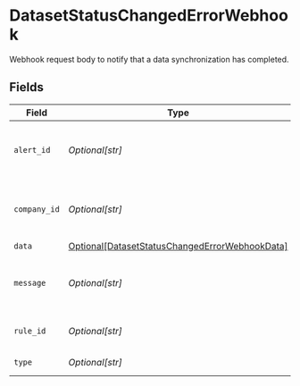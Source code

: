 # DatasetStatusChangedErrorWebhook

Webhook request body to notify that a data synchronization has completed.


## Fields

| Field                                                                                                         | Type                                                                                                          | Required                                                                                                      | Description                                                                                                   | Example                                                                                                       |
| ------------------------------------------------------------------------------------------------------------- | ------------------------------------------------------------------------------------------------------------- | ------------------------------------------------------------------------------------------------------------- | ------------------------------------------------------------------------------------------------------------- | ------------------------------------------------------------------------------------------------------------- |
| `alert_id`                                                                                                    | *Optional[str]*                                                                                               | :heavy_minus_sign:                                                                                            | Unique identifier of the webhook event.                                                                       |                                                                                                               |
| `company_id`                                                                                                  | *Optional[str]*                                                                                               | :heavy_minus_sign:                                                                                            | Unique identifier for your SMB in Codat.                                                                      | 8a210b68-6988-11ed-a1eb-0242ac120002                                                                          |
| `data`                                                                                                        | [Optional[DatasetStatusChangedErrorWebhookData]](../../models/shared/datasetstatuschangederrorwebhookdata.md) | :heavy_minus_sign:                                                                                            | N/A                                                                                                           |                                                                                                               |
| `message`                                                                                                     | *Optional[str]*                                                                                               | :heavy_minus_sign:                                                                                            | A human readable message about the webhook.                                                                   |                                                                                                               |
| `rule_id`                                                                                                     | *Optional[str]*                                                                                               | :heavy_minus_sign:                                                                                            | Unique identifier for the rule.                                                                               |                                                                                                               |
| `type`                                                                                                        | *Optional[str]*                                                                                               | :heavy_minus_sign:                                                                                            | The type of rule.                                                                                             |                                                                                                               |